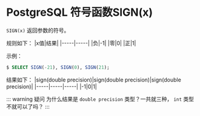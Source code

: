 # PostgreSQL 符号函数SIGN(x)

`SIGN(x)` 返回参数的符号。

规则如下：
|x值|结果|
|-----|-----|
|负|-1|
|零|0|
|正|1|

示例：

``` sql
$ SELECT SIGN(-21), SIGN(0), SIGN(21);
```

结果如下：
|sign(double precision)|sign(double precision)|sign(double precision)|
|-----|-----|-----|
|-1|0|1|

::: warning 疑问
为什么结果是 `double precision` 类型？一共就三种， `int` 类型不就可以了吗？
:::
